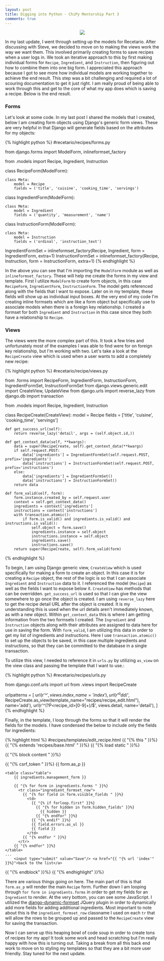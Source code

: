 ```yaml
---
layout: post
title: Digging into Python - ChiPy Mentorship Part 3
comments: true
---
```


<p align="center">
  <img src="https://i.imgur.com/q1XIBbl.jpg">
</p>

In my last update, I went through setting up the models for Recetario. After discussing with Steve, we decided to move on to making the views work the way we want them. This involved primarily creating forms to save recipes when a user logs in.  We took an iterative approach to this by first making individual forms for `Recipe`, `Ingredient`, and `Instruction`, then figuring out how to combine them into one big form.  I appreciated this approach because I got to see more how individual models are working together to achieve the end result. This step was a bit challenging and required a lot of scouring documentation to get it just right.  I am really proud of being able to work through this and get to the core of what my app does which is saving a recipe. Below is the end result.

### Forms

Let's look at some code. In my last post I shared the models that I created, below I am creating form objects using Django's generic form views.  These are very helpful in that Django will generate fields based on the attributes for my objects:

{% highlight python %}
#recetario/recipes/forms.py

from django.forms import ModelForm, inlineformset_factory

from .models import Recipe, Ingredient, Instruction

class RecipeForm(ModelForm):

    class Meta:
        model = Recipe
        fields = ('title', 'cuisine', 'cooking_time', 'servings')

class IngredientForm(ModelForm):

    class Meta:
        model = Ingredient
        fields = ('quantity', 'measurement', 'name')

class InstructionForm(ModelForm):

    class Meta:
        model = Instruction
        fields = ('ordinal', 'instruction_text')

IngredientFormSet = inlineformset_factory(Recipe, Ingredient, form = IngredientForm, extra=1)
InstructionFormSet = inlineformset_factory(Recipe, Instruction, form = InstructionForm, extra=1)
{% endhighlight %}

In the above you can see that I'm importing the `ModelForm` module as well as `inlineformset_factory`. These will help me create the forms in my view and template. First I utilize `ModelForm` to create form objects, in this case `RecipeForm`, `IngredientForm`, `InstructionForm`. The model gets referenced along with the fields that I want to expose.  Later on in my template, these fields will show up as individual input boxes.  At the very end of my code I'm creating inline formsets which are like a form object but specifically use to associate models when there is a foreign key relationship. I created a formset for both `Ingredient` and `Instruction` in this case since they both have a relationship to `Recipe`.

### Views

The views were the more complex part of this. It took a few tries and unfortunately most of the examples I was able to find were for on foreign key relationship, but I'm working with two. Let's take a look at the `RecipeCreate` view which is used when a user wants to add a completely new recipe: 

{% highlight python %}
#recetario/recipe/views.py

from .forms import RecipeForm, IngredientForm, InstructionForm, IngredientFormSet, InstructionFormSet
from django.views.generic.edit import CreateView, UpdateView
from django.urls import reverse_lazy
from django.db import transaction

from .models import Recipe, Ingredient, Instruction

class RecipeCreate(CreateView):
    model = Recipe
    fields = ['title', 'cuisine', 'cooking_time', 'servings']

    def get_success_url(self):
        return reverse_lazy('detail', args = (self.object.id,))

    def get_context_data(self, **kwargs):
        data = super(RecipeCreate, self).get_context_data(**kwargs)
        if self.request.POST:
            data['ingredients'] = IngredientFormSet(self.request.POST, prefix='ingredients')
            data['instructions'] = InstructionFormSet(self.request.POST, prefix='instructions')
        else:
            data['ingredients'] = IngredientFormSet()
            data['instructions'] = InstructionFormSet()
        return data

    def form_valid(self, form):
        form.instance.created_by = self.request.user
        context = self.get_context_data()
        ingredients = context['ingredients']
        instructions = context['instructions']
        with transaction.atomic():
            if form.is_valid() and ingredients.is_valid() and instructions.is_valid():
                self.object = form.save()
                ingredients.instance = self.object
                instructions.instance = self.object
                ingredients.save()
                instructions.save()
        return super(RecipeCreate, self).form_valid(form)
{% endhighlight %}

To begin, I am using Django generic view, `CreateView` which is used specifically for making a form to create an object. In this case it is for creating a `Recipe` object, the rest of the logic is so that I can associate `Ingredient` and `Instruction` data to it. I referenced the model (`Recipe`) as well as the fields I want to expose below it. `CreateView` has methods that can be overridden. `get_success_url` is used so that I can give the view somewhere to go once the object is created. I am using `reverse_lazy` here to get the recipe detail URL after the object is created. It is my understanding this is used when the url details aren't immediately known, as with a new object. Within `get_context_data` this is where I am getting information from the two formsets I created. The `Ingredient` and `Instruction` objects along with their attributes are assigned to data here for use in saving the form. With `form_valid`, I am utilizing this data in order to get my list of ingredients and instructions. Here I use `transaction.atomic()` to set up the objects to be saved, in this case multiple ingredients and instructions, so that they can be committed to the database in a single transaction.

To utilize this view, I needed to reference it in `urls.py` by utilizing `as_view` on the view class and passing the template that I want to use.:

{% highlight python %}
#recetario/recipes/urls.py

from django.conf.urls import url
from .views import RecipeCreate

urlpatterns = [
    url(r'^$', views.index, name='index'),
    url(r'^add/$', RecipeCreate.as_view(template_name="recipes/recipe_edit.html"), name='add'),
    url(r'^(?P<recipe_id>[0-9]+)/$', views.detail, name='detail'),
]
{% endhighlight %}

Finally, in the template, I loop through the forms so that it will render the fields for the models. I have condensed the below to include only the fields for ingredients:

{% highlight html %}
#recipes/templates/edit_recipe.html
{{ "{% this " }}%}
{{ "{% extends 'recipes/base.html' " }}%}
{{ "{% load static " }}%}

{{ "{% block content " }}%}
<div class="col-md-4">
  <form action="" method="post">{{ "{% csrf_token " }}%}
    {{ form.as_p }}

    <table class="table">
        {{ ingredients.management_form }}

        {{ "{% for form in ingredients.forms " }}%}
          <tr class="ingredient_formset_row">
            {{ "{% for field in form.visible_fields " }}%}
              <td>
                {{ "{% if forloop.first" }}%}
                  {{ "{% for hidden in form.hidden_fields" }}%}
                    {{ hidden }}
                  {{ "{% endfor" }}%}
                {{ "{% endif" }}%}
                {{ field.errors.as_ul }}
                {{ field }}
              </td>
            {{ "{% endfor " }}%}
          </tr>
        {{ "{% endfor" }}%}
    </table>
    ...
        <input type="submit" value="Save"/> <a href="{{ "{% url 'index'" }}%}">back to the list</a>
  </form>
</div>
<script src="//ajax.googleapis.com/ajax/libs/jquery/2.1.3/jquery.min.js"></script>
<script src="{{ "{% static 'formset/jquery.formset.js'" }}%}"></script>
<script type="text/javascript">
  $('.ingredient_formset_row').formset({
      addText: 'add ingredient',
      deleteText: 'remove',
      prefix: '{{ ingredients.prefix }}',
      formCssClass: 'ingredients-formset'
  });
</script>
{{ "{% endblock" }}%}
{{ "{% endhighlight" }}%}

There are various things going on here. The main part of this is that `form.as_p` will render the main `Recipe` form. Further down I am looping through `for form in ingredients.forms` in order to get my fields for an `Ingredient` to render. At the very bottom, you can see some JavaScript. I utilized the [django-dynamic-formset](https://github.com/elo80ka/django-dynamic-formset) JQuery plugin in order to dynamically add more fields for adding additional ingredients. Most important to note about this is the `ingredient_formset_row` classname I used on each `tr` that will allow the rows to be grouped up and passed to the `RecipeCreate` view for saving the transaction.

Now I can serve up this heaping bowl of code soup in order to create tons of recipes for my app! It took some work and head scratching but I'm really happy with how this is turning out.  Taking a break from all this back end work to move on to styling my templates so that they are a bit more user friendly. Stay tuned for the next update.
